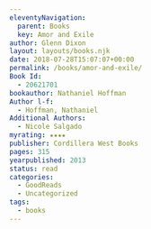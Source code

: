 ```yaml
---
eleventyNavigation:
  parent: Books
  key: Amor and Exile
author: Glenn Dixon
layout: layouts/books.njk
date: 2018-07-28T15:07:07+00:00
permalink: /books/amor-and-exile/
Book Id:
  - 20621701
bookauthor: Nathaniel Hoffman
Author l-f:
  - Hoffman, Nathaniel
Additional Authors:
  - Nicole Salgado
myrating: ★★★★
publisher: Cordillera West Books
pages: 315
yearpublished: 2013
status: read
categories:
  - GoodReads
  - Uncategorized
tags:
  - books
---
```

